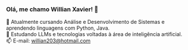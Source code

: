 ### Olá, me chamo Willian Xavier! 👋  

🌱 Atualmente cursando Análise e Desenvolvimento de Sistemas e aprendendo linguagens com Python, Java.  
🔭 Estudando LLMs e tecnologias voltadas à área de inteligência artificial.  
📫 E-mail: willian203@hotmail.com

<!--
**Willian-Xavier/Willian-Xavier** is a ✨ _special_ ✨ repository because its `README.md` (this file) appears on your GitHub profile.

Here are some ideas to get you started:

- 🔭 I’m currently working on ...
- 🌱 I’m currently learning ...
- 👯 I’m looking to collaborate on ...
- 🤔 I’m looking for help with ...
- 💬 Ask me about ...
- 📫 How to reach me: ...
- 😄 Pronouns: ...
- ⚡ Fun fact: ...
-->
